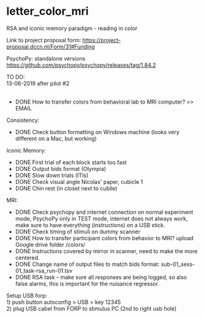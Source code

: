 # letter_color_mri
RSA and iconic memory paradigm - reading in color 

Link to project proposal form: https://project-proposal.dccn.nl/Form/31#Funding

PsychoPy: standalone versions https://github.com/psychopy/psychopy/releases/tag/1.84.2

TO DO: 
<br> 13-06-2019 after pilot #2
<br>
<br>
- DONE How to transfer colors from behavioral lab to MRI computer? >> EMAIL

Consistency:
- DONE Check button formatting on Windows machine (looks very different on a Mac, but working)

Iconic Memory: 
- DONE First trial of each block starts too fast
- DONE Output bids format (Olympia)
- DONE Slow down trials (ITIs)
- DONE Check visual angle Nicolas' paper, cubicle 1
- DONE Chin rest (in closet next to cubile)

MRI:
- DONE Check psychopy and internet connection on normal experiment mode, PsychoPy only in TEST mode, internet does not always work, make sure to have everything (instructions) on a USB stick.
- DONE Check timing of stimuli on dummy scanner
- DONE How to transfer participant colors from behavior to MRI? upload Google drive folder /colors/
- DONE Instructions covered by mirror in scanner, need to make the more centered.
- DONE Change name of output files to match bids format: sub-01_sess-01_task-rsa_run-01.tsv
- DONE RSA task - make sure all responses are being logged, so also false alarms, this is important for the nuisance regressor.


Setup USB forp: 
<br> 1) push button autoconfig > USB > key 12345
<br> 2) plug USB cabel from FORP to stimulus PC (2nd to right usb hole)
